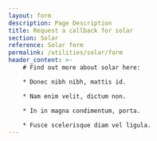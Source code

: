 ```yaml
---
layout: form
description: Page Description
title: Request a callback for solar
section: Solar
reference: Solar form
permalink: /utilities/solar/form
header_content: >- 
    # Find out more about solar here: 

    * Donec nibh nibh, mattis id.

    * Nam enim velit, dictum non.

    * In in magna condimentum, porta.

    * Fusce scelerisque diam vel ligula.
---
```

